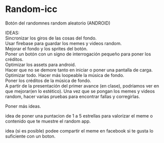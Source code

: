 # Random-icc

Botón del randomnes random aleatorio (ANDROID)

IDEAS:                                                                                                                         
Sincronizar los giros de las cosas del fondo.                                                                               
Usar firebase para guardar los memes y videos random.                                                                          
Mejorar el fondo y los sprites del botón.                                                                                       
Poner un botón con un signo de interrogación pequeño para poner los créditos.                                                   
Optimizar los assets para android.                                                                                             
Hacer que no se demore tanto en iniciar o poner una pantalla de carga.    													   
Optimizar todo.
Hacer más loopeable la música de fondo.                                                                                         
Poner los créditos de la música de fondo.                                                                                       
A partir de la presentación del primer avance (en clase), podriamos ver en que mejorar(en lo estético).
Una vez que se pongan los memes y videos random, hacer varias pruebas para encontrar fallas y corregirlas.

Poner más ideas.                                                                                                               


idea de poner una puntacion de 1 a 5 estrellas para valorizar el meme o contenido que te muestre el random app.

idea (si es posible) podee compartir el meme en facebook si te gusta lo suficiente con un boton.

